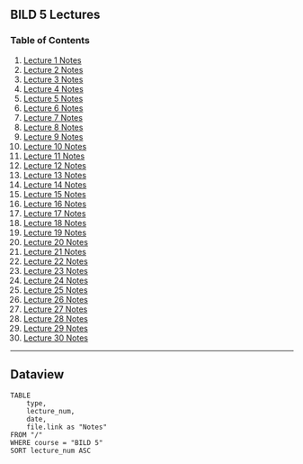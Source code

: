 ## BILD 5 Lectures

### Table of Contents

1. [Lecture 1 Notes](BILD_5_LE_1.md)
2. [Lecture 2 Notes](BILD_5_LE_2.md)
3. [Lecture 3 Notes](BILD_5_LE_3.md)
4. [Lecture 4 Notes](BILD_5_LE_4.md)
5. [Lecture 5 Notes](BILD_5_LE_5.md)
6. [Lecture 6 Notes](BILD_5_LE_6.md)
7. [Lecture 7 Notes](BILD_5_LE_7.md)
8. [Lecture 8 Notes](BILD_5_LE_8.md)
9. [Lecture 9 Notes](BILD_5_LE_9.md)
10. [Lecture 10 Notes](BILD_5_LE_10.md)
11. [Lecture 11 Notes](BILD_5_LE_11.md)
12. [Lecture 12 Notes](BILD_5_LE_12.md)
13. [Lecture 13 Notes](BILD_5_LE_13.md)
14. [Lecture 14 Notes](BILD_5_LE_14.md)
15. [Lecture 15 Notes](BILD_5_LE_15.md)
16. [Lecture 16 Notes](BILD_5_LE_17.md)
17. [Lecture 17 Notes](BILD_5_LE_17.md)
18. [Lecture 18 Notes](BILD_5_LE_18.md)
19. [Lecture 19 Notes](BILD_5_LE_19.md)
20. [Lecture 20 Notes](BILD_5_LE_20.md)
21. [Lecture 21 Notes](BILD_5_LE_21.md)
22. [Lecture 22 Notes](BILD_5_LE_22.md)
23. [Lecture 23 Notes](BILD_5_LE_23.md)
24. [Lecture 24 Notes](BILD_5_LE_24.md)
25. [Lecture 25 Notes](BILD_5_LE_25.md)
26. [Lecture 26 Notes](BILD_5_LE_26.md)
27. [Lecture 27 Notes](BILD_5_LE_27.md)
28. [Lecture 28 Notes](BILD_5_LE_28.md)
29. [Lecture 29 Notes](BILD_5_LE_29.md)
30. [Lecture 30 Notes](BILD_5_LE_30.md)

---

## Dataview

```dataview
TABLE 
    type,
    lecture_num,
    date,
    file.link as "Notes"
FROM "/"
WHERE course = "BILD 5"
SORT lecture_num ASC
```

